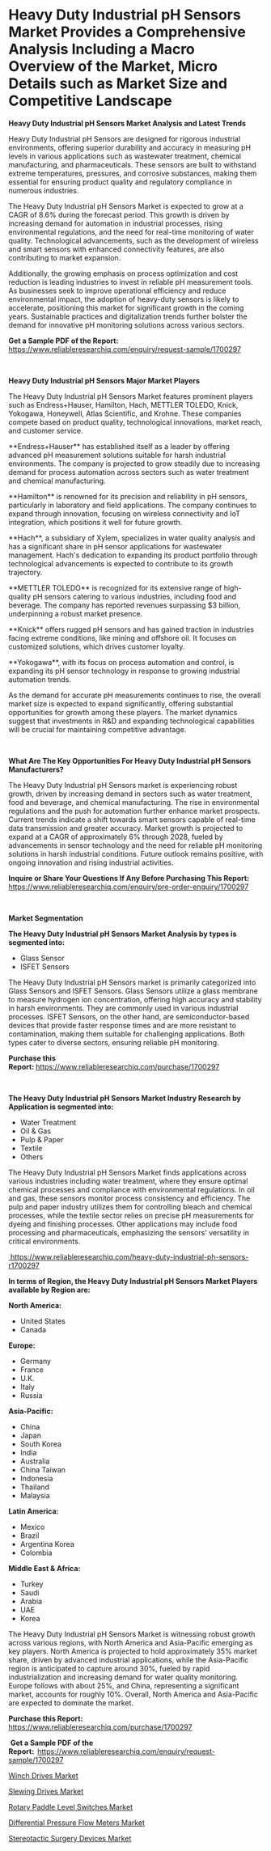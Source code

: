 <p><h1>Heavy Duty Industrial pH Sensors Market Provides a Comprehensive Analysis Including a Macro Overview of the Market, Micro Details such as Market Size and Competitive Landscape</h1></p><p><strong>Heavy Duty Industrial pH Sensors Market Analysis and Latest Trends</strong></p>
<p><p>Heavy Duty Industrial pH Sensors are designed for rigorous industrial environments, offering superior durability and accuracy in measuring pH levels in various applications such as wastewater treatment, chemical manufacturing, and pharmaceuticals. These sensors are built to withstand extreme temperatures, pressures, and corrosive substances, making them essential for ensuring product quality and regulatory compliance in numerous industries.</p><p>The Heavy Duty Industrial pH Sensors Market is expected to grow at a CAGR of 8.6% during the forecast period. This growth is driven by increasing demand for automation in industrial processes, rising environmental regulations, and the need for real-time monitoring of water quality. Technological advancements, such as the development of wireless and smart sensors with enhanced connectivity features, are also contributing to market expansion. </p><p>Additionally, the growing emphasis on process optimization and cost reduction is leading industries to invest in reliable pH measurement tools. As businesses seek to improve operational efficiency and reduce environmental impact, the adoption of heavy-duty sensors is likely to accelerate, positioning this market for significant growth in the coming years. Sustainable practices and digitalization trends further bolster the demand for innovative pH monitoring solutions across various sectors.</p></p>
<p><strong>Get a Sample PDF of the Report:&nbsp;</strong> <a href="https://www.reliableresearchiq.com/enquiry/request-sample/1700297?utm_campaign=99&utm_medium=2&utm_source=Github&utm_content=ia&utm_term=21102024&utm_id=heavy-duty-industrial-ph-sensors">https://www.reliableresearchiq.com/enquiry/request-sample/1700297</a></p>
<p>&nbsp;</p>
<p><strong>Heavy Duty Industrial pH Sensors Major Market Players</strong></p>
<p><p>The Heavy Duty Industrial pH Sensors Market features prominent players such as Endress+Hauser, Hamilton, Hach, METTLER TOLEDO, Knick, Yokogawa, Honeywell, Atlas Scientific, and Krohne. These companies compete based on product quality, technological innovations, market reach, and customer service.</p><p>**Endress+Hauser** has established itself as a leader by offering advanced pH measurement solutions suitable for harsh industrial environments. The company is projected to grow steadily due to increasing demand for process automation across sectors such as water treatment and chemical manufacturing.</p><p>**Hamilton** is renowned for its precision and reliability in pH sensors, particularly in laboratory and field applications. The company continues to expand through innovation, focusing on wireless connectivity and IoT integration, which positions it well for future growth.</p><p>**Hach**, a subsidiary of Xylem, specializes in water quality analysis and has a significant share in pH sensor applications for wastewater management. Hach's dedication to expanding its product portfolio through technological advancements is expected to contribute to its growth trajectory.</p><p>**METTLER TOLEDO** is recognized for its extensive range of high-quality pH sensors catering to various industries, including food and beverage. The company has reported revenues surpassing $3 billion, underpinning a robust market presence.</p><p>**Knick** offers rugged pH sensors and has gained traction in industries facing extreme conditions, like mining and offshore oil. It focuses on customized solutions, which drives customer loyalty.</p><p>**Yokogawa**, with its focus on process automation and control, is expanding its pH sensor technology in response to growing industrial automation trends. </p><p>As the demand for accurate pH measurements continues to rise, the overall market size is expected to expand significantly, offering substantial opportunities for growth among these players. The market dynamics suggest that investments in R&D and expanding technological capabilities will be crucial for maintaining competitive advantage.</p></p>
<p>&nbsp;</p>
<p><strong>What Are The Key Opportunities For Heavy Duty Industrial pH Sensors Manufacturers?</strong></p>
<p><p>The Heavy Duty Industrial pH Sensors market is experiencing robust growth, driven by increasing demand in sectors such as water treatment, food and beverage, and chemical manufacturing. The rise in environmental regulations and the push for automation further enhance market prospects. Current trends indicate a shift towards smart sensors capable of real-time data transmission and greater accuracy. Market growth is projected to expand at a CAGR of approximately 6% through 2028, fueled by advancements in sensor technology and the need for reliable pH monitoring solutions in harsh industrial conditions. Future outlook remains positive, with ongoing innovation and rising industrial activities.</p></p>
<p><strong>Inquire or Share Your Questions If Any Before Purchasing This Report:</strong> <a href="https://www.reliableresearchiq.com/enquiry/pre-order-enquiry/1700297?utm_campaign=99&utm_medium=2&utm_source=Github&utm_content=ia&utm_term=21102024&utm_id=heavy-duty-industrial-ph-sensors">https://www.reliableresearchiq.com/enquiry/pre-order-enquiry/1700297</a></p>
<p>&nbsp;</p>
<p><strong>Market Segmentation</strong></p>
<p><strong>The Heavy Duty Industrial pH Sensors Market Analysis by types is segmented into:</strong></p>
<p><ul><li>Glass Sensor</li><li>ISFET Sensors</li></ul></p>
<p><p>The Heavy Duty Industrial pH Sensors market is primarily categorized into Glass Sensors and ISFET Sensors. Glass Sensors utilize a glass membrane to measure hydrogen ion concentration, offering high accuracy and stability in harsh environments. They are commonly used in various industrial processes. ISFET Sensors, on the other hand, are semiconductor-based devices that provide faster response times and are more resistant to contamination, making them suitable for challenging applications. Both types cater to diverse sectors, ensuring reliable pH monitoring.</p></p>
<p><strong>Purchase this Report:&nbsp;</strong><a href="https://www.reliableresearchiq.com/purchase/1700297?utm_campaign=99&utm_medium=2&utm_source=Github&utm_content=ia&utm_term=21102024&utm_id=heavy-duty-industrial-ph-sensors">https://www.reliableresearchiq.com/purchase/1700297</a></p>
<p>&nbsp;</p>
<p><strong>The Heavy Duty Industrial pH Sensors Market Industry Research by Application is segmented into:</strong></p>
<p><ul><li>Water Treatment</li><li>Oil & Gas</li><li>Pulp & Paper</li><li>Textile</li><li>Others</li></ul></p>
<p><p>The Heavy Duty Industrial pH Sensors Market finds applications across various industries including water treatment, where they ensure optimal chemical processes and compliance with environmental regulations. In oil and gas, these sensors monitor process consistency and efficiency. The pulp and paper industry utilizes them for controlling bleach and chemical processes, while the textile sector relies on precise pH measurements for dyeing and finishing processes. Other applications may include food processing and pharmaceuticals, emphasizing the sensors' versatility in critical environments.</p></p>
<p><a href="https://www.reliableresearchiq.com/heavy-duty-industrial-ph-sensors-r1700297?utm_campaign=99&utm_medium=2&utm_source=Github&utm_content=ia&utm_term=21102024&utm_id=heavy-duty-industrial-ph-sensors">&nbsp;https://www.reliableresearchiq.com/heavy-duty-industrial-ph-sensors-r1700297</a></p>
<p><strong>In terms of Region, the Heavy Duty Industrial pH Sensors Market Players available by Region are:</strong></p>
<p>
    <p> <strong> North America: </strong>
        <ul>
            <li>United States</li>
            <li>Canada</li>
        </ul>
        </p> 
    <p> <strong> Europe: </strong>
        <ul>
            <li>Germany</li>
            <li>France</li>
            <li>U.K.</li>
            <li>Italy</li>
            <li>Russia</li>
        </ul>
        </p> 
    <p> <strong> Asia-Pacific: </strong>
        <ul>
            <li>China</li>
            <li>Japan</li>
            <li>South Korea</li>
            <li>India</li>
            <li>Australia</li>
            <li>China Taiwan</li>
            <li>Indonesia</li>
            <li>Thailand</li>
            <li>Malaysia</li>
        </ul>
        </p> 
    <p> <strong> Latin America: </strong>
        <ul>
            <li>Mexico</li>
            <li>Brazil</li>
            <li>Argentina Korea</li>
            <li>Colombia</li>
        </ul>
        </p> 
    <p> <strong> Middle East & Africa: </strong>
        <ul>
            <li>Turkey</li>
            <li>Saudi</li>
            <li>Arabia</li>
            <li>UAE</li>
            <li>Korea</li>
        </ul>
    </p>
    </p>
<p><p>The Heavy Duty Industrial pH Sensors Market is witnessing robust growth across various regions, with North America and Asia-Pacific emerging as key players. North America is projected to hold approximately 35% market share, driven by advanced industrial applications, while the Asia-Pacific region is anticipated to capture around 30%, fueled by rapid industrialization and increasing demand for water quality monitoring. Europe follows with about 25%, and China, representing a significant market, accounts for roughly 10%. Overall, North America and Asia-Pacific are expected to dominate the market.</p></p>
<p><strong>Purchase this Report: </strong><a href="https://www.reliableresearchiq.com/purchase/1700297?utm_campaign=99&utm_medium=2&utm_source=Github&utm_content=ia&utm_term=21102024&utm_id=heavy-duty-industrial-ph-sensors">https://www.reliableresearchiq.com/purchase/1700297</a></p>
<p>&nbsp;<strong>Get a Sample PDF of the Report:&nbsp;&nbsp;</strong><a href="https://www.reliableresearchiq.com/enquiry/request-sample/1700297?utm_campaign=99&utm_medium=2&utm_source=Github&utm_content=ia&utm_term=21102024&utm_id=heavy-duty-industrial-ph-sensors">https://www.reliableresearchiq.com/enquiry/request-sample/1700297</a></p>
<p><strong></strong></p>
<p><p><a href="https://issuu.com/reportprime-2/docs/winch-drives-market-size-2030.pptx_c2f23991230d80?utm_campaign=99&utm_medium=2&utm_source=Github&utm_content=ia&utm_term=21102024&utm_id=heavy-duty-industrial-ph-sensors">Winch Drives Market</a></p><p><a href="https://issuu.com/reportprime-2/docs/slewing-drives-market-size-2030.ppt_1489210e026e5e?utm_campaign=99&utm_medium=2&utm_source=Github&utm_content=ia&utm_term=21102024&utm_id=heavy-duty-industrial-ph-sensors">Slewing Drives Market</a></p><p><a href="https://github.com/shebaharrifx/Market-Research-Report-List-1/blob/main/rotary-paddle-level-switches-market.md?utm_campaign=99&utm_medium=2&utm_source=Github&utm_content=ia&utm_term=21102024&utm_id=heavy-duty-industrial-ph-sensors">Rotary Paddle Level Switches Market</a></p><p><a href="https://github.com/danyelltzmol/Market-Research-Report-List-1/blob/main/differential-pressure-flow-meters-market.md?utm_campaign=99&utm_medium=2&utm_source=Github&utm_content=ia&utm_term=21102024&utm_id=heavy-duty-industrial-ph-sensors">Differential Pressure Flow Meters Market</a></p><p><a href="https://www.linkedin.com/pulse/stereotactic-surgery-devices-market-global-trends-forecast-2024-nq01e?utm_campaign=99&utm_medium=2&utm_source=Github&utm_content=ia&utm_term=21102024&utm_id=heavy-duty-industrial-ph-sensors">Stereotactic Surgery Devices Market</a></p></p>